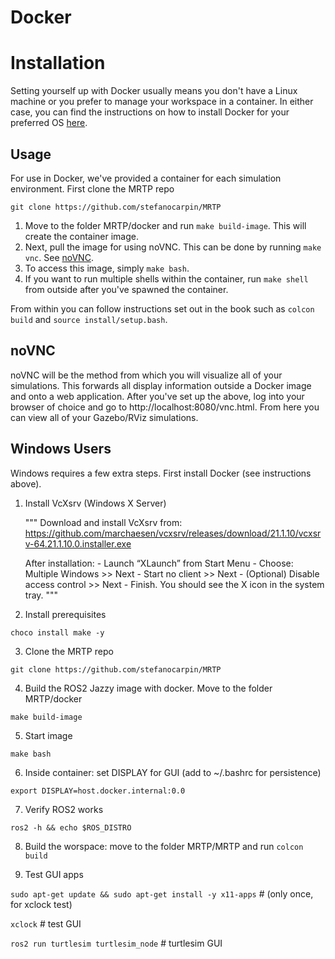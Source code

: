 # Docker
# Installation
Setting yourself up with Docker usually means you don't have a Linux machine or you prefer to manage your workspace in a container.
In either case, you can find the instructions on how to install Docker for your preferred OS [here](https://docs.docker.com/desktop/?_gl=1*f1d4un*_gcl_au*MTQ5ODc3MjEwOC4xNzU2NzEyODAz*_ga*MjU1MDAwMDU4LjE3NTY3MTI3OTk.*_ga_XJWPQMJYHQ*czE3NTY3MTI3OTgkbzEkZzEkdDE3NTY3MTI4MDMkajU1JGwwJGgw).

## Usage
For use in Docker, we've provided a container for each simulation environment.  First clone the MRTP repo

`git clone https://github.com/stefanocarpin/MRTP`

1. Move to the folder MRTP/docker and run `make build-image`. This will create the container image.
2. Next, pull the image for using noVNC. This can be done by running `make vnc`. See [noVNC](#novnc).
3. To access this image, simply `make bash`.
4. If you want to run multiple shells within the container, run `make shell` from outside after you've spawned the container.

From within you can follow instructions set out in the book such as `colcon build` and `source install/setup.bash`.

## noVNC
noVNC will be the method from which you will visualize all of your simulations. 
This forwards all display information outside a Docker image and onto a web application.
After you've set up the above, log into your browser of choice and go to http://localhost:8080/vnc.html. 
From here you can view all of your Gazebo/RViz simulations.

## Windows Users
Windows requires a few extra steps. First install Docker (see instructions above).
1. Install VcXsrv (Windows X Server)

   """
      Download and install VcXsrv from:
      https://github.com/marchaesen/vcxsrv/releases/download/21.1.10/vcxsrv-64.21.1.10.0.installer.exe

      After installation: - Launch “XLaunch” from Start Menu - Choose:
      Multiple Windows >> Next - Start no client >> Next - (Optional) Disable
      access control >> Next - Finish. You should see the X icon in the system
      tray.
   """
2. Install prerequisites

`choco install make -y`

3. Clone the MRTP repo

`git clone https://github.com/stefanocarpin/MRTP`

4. Build the ROS2 Jazzy image with docker. Move to the folder MRTP/docker

`make build-image`

5. Start image

`make bash`

6. Inside container: set DISPLAY for GUI (add to ~/.bashrc for persistence)

`export DISPLAY=host.docker.internal:0.0`

7. Verify ROS2 works

`ros2 -h && echo $ROS_DISTRO`

8. Build the worspace: move to the folder MRTP/MRTP and run
   `colcon build`

9. Test GUI apps

`sudo apt-get update && sudo apt-get install -y x11-apps` # (only once, for xclock test) 

`xclock` # test GUI 

`ros2 run turtlesim turtlesim_node` # turtlesim GUI 
